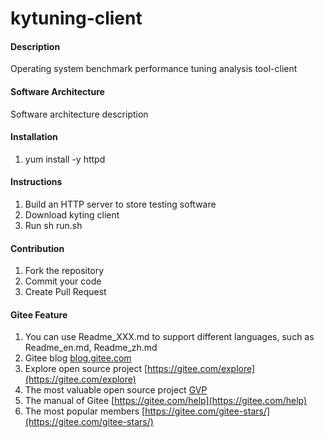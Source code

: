 # kytuning-client

#### Description
Operating system benchmark performance tuning analysis tool-client

#### Software Architecture
Software architecture description

#### Installation

1.   yum install -y httpd

#### Instructions

1.   Build an HTTP server to store testing software
2.  Download kyting client
3.  Run sh run.sh

#### Contribution

1.  Fork the repository
2.  Commit your code
3.  Create Pull Request


#### Gitee Feature

1.  You can use Readme\_XXX.md to support different languages, such as Readme\_en.md, Readme\_zh.md
2.  Gitee blog [blog.gitee.com](https://blog.gitee.com)
3.  Explore open source project [https://gitee.com/explore](https://gitee.com/explore)
4.  The most valuable open source project [GVP](https://gitee.com/gvp)
5.  The manual of Gitee [https://gitee.com/help](https://gitee.com/help)
6.  The most popular members  [https://gitee.com/gitee-stars/](https://gitee.com/gitee-stars/)
